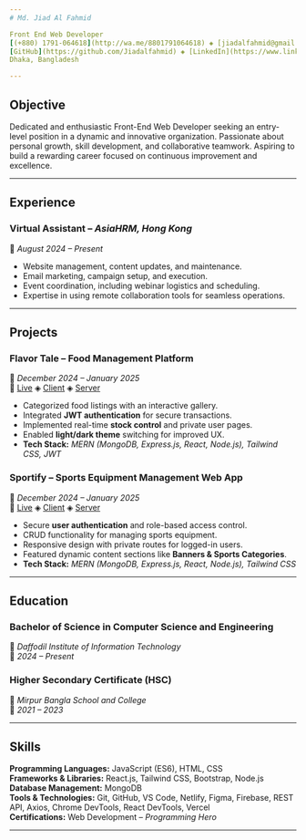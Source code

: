 ```yaml
---
# Md. Jiad Al Fahmid

Front End Web Developer  
[(+880) 1791-064618](http://wa.me/8801791064618) ◈ [jiadalfahmid@gmail.com](mailto:jiadalfahmid@gmail.com)  
[GitHub](https://github.com/Jiadalfahmid) ◈ [LinkedIn](https://www.linkedin.com/in/jiadafahmid/) ◈ [Portfolio](https://jiadalfahmid.web.app/)  
Dhaka, Bangladesh

---
```


## **Objective**  
Dedicated and enthusiastic Front-End Web Developer seeking an entry-level position in a dynamic and innovative organization. Passionate about personal growth, skill development, and collaborative teamwork. Aspiring to build a rewarding career focused on continuous improvement and excellence.  

---

## **Experience**  

### **Virtual Assistant** – *AsiaHRM, Hong Kong*  
📅 *August 2024 – Present*  
- Website management, content updates, and maintenance.  
- Email marketing, campaign setup, and execution.  
- Event coordination, including webinar logistics and scheduling.  
- Expertise in using remote collaboration tools for seamless operations.  

---

## **Projects**  

### **Flavor Tale – Food Management Platform**  
📅 *December 2024 – January 2025*  
🔗 [Live](https://flavor-tales.web.app/) ◈ [Client](https://github.com/jiadalfahmid/flavor-tale-client) ◈ [Server](https://github.com/jiadalfahmid/flavor-tale-server)  
- Categorized food listings with an interactive gallery.  
- Integrated **JWT authentication** for secure transactions.  
- Implemented real-time **stock control** and private user pages.  
- Enabled **light/dark theme** switching for improved UX.  
- **Tech Stack:** *MERN (MongoDB, Express.js, React, Node.js), Tailwind CSS, JWT*  

### **Sportify – Sports Equipment Management Web App**  
📅 *December 2024 – January 2025*  
🔗 [Live](https://sportify-sports-equipment.web.app/) ◈ [Client](https://github.com/jiadalfahmid/sportify-client) ◈ [Server](https://github.com/jiadalfahmid/sportify-server)  
- Secure **user authentication** and role-based access control.  
- CRUD functionality for managing sports equipment.  
- Responsive design with private routes for logged-in users.  
- Featured dynamic content sections like **Banners & Sports Categories**.  
- **Tech Stack:** *MERN (MongoDB, Express.js, React, Node.js), Tailwind CSS*  

---

## **Education**  

### **Bachelor of Science in Computer Science and Engineering**  
📍 *Daffodil Institute of Information Technology*  
📅 *2024 – Present*  

### **Higher Secondary Certificate (HSC)**  
📍 *Mirpur Bangla School and College*  
📅 *2021 – 2023*  

---

## **Skills**  

**Programming Languages:** JavaScript (ES6), HTML, CSS  
**Frameworks & Libraries:** React.js, Tailwind CSS, Bootstrap, Node.js  
**Database Management:** MongoDB  
**Tools & Technologies:** Git, GitHub, VS Code, Netlify, Figma, Firebase, REST API, Axios, Chrome DevTools, React DevTools, Vercel  
**Certifications:** Web Development – *Programming Hero*  

---

